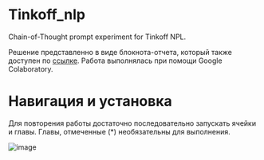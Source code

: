 # Tinkoff_nlp
Chain-of-Thought prompt experiment for Tinkoff NPL.

Решение представленно в виде блокнота-отчета, который также доступен по [ссылке](https://colab.research.google.com/drive/1gY1dAYZUdit3KwFo3ASfvv14jxweecq_?usp=share_link). Работа выполнялась при помощи Google Colaboratory.

# Навигация и установка
Для повторения работы достаточно последовательно запускать ячейки и главы. Главы, отмеченные (*) необязательны для выполнения.

![image](https://user-images.githubusercontent.com/11352839/221676309-9c932ffd-6353-42fa-a4f2-ab40f5895270.png)

